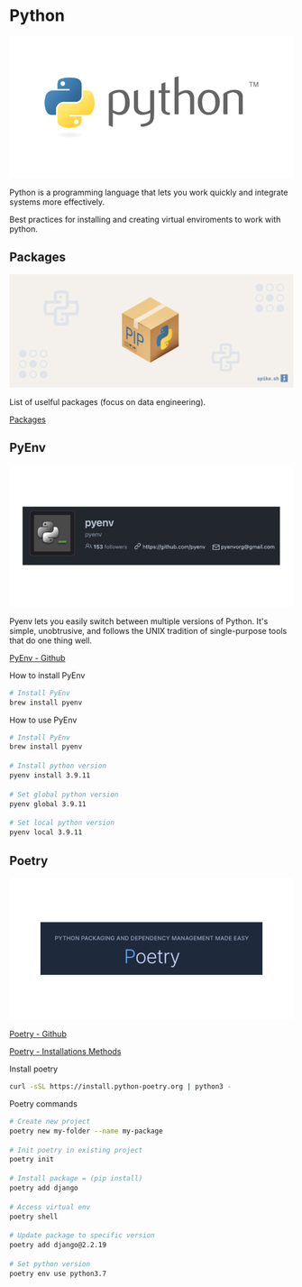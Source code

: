# Python

![Python](./python.png)

Python is a programming language that lets you work quickly
and integrate systems more effectively.

Best practices for installing and creating virtual enviroments to work with python.

## Packages

![Pyton Packages](./python-packages.jpeg)

List of uselful packages (focus on data engineering).

[Packages](/programming/python/packages/index.md)

## PyEnv

![PyEnv - Github](./pyenv.png)

Pyenv lets you easily switch between multiple versions of Python. 
It's simple, unobtrusive, and follows the UNIX tradition of single-purpose tools that do one thing well.

[PyEnv - Github](https://github.com/pyenv/pyenv)

How to install PyEnv

```bash
# Install PyEnv
brew install pyenv
```

How to use PyEnv

```bash
# Install PyEnv
brew install pyenv

# Install python version
pyenv install 3.9.11

# Set global python version
pyenv global 3.9.11

# Set local python version
pyenv local 3.9.11

```

## Poetry

![Poetry](./poetry.png)

[Poetry - Github](https://github.com/python-poetry/poetry)

[Poetry - Installations Methods](https://python-poetry.org/docs/)

Install poetry
```bash
curl -sSL https://install.python-poetry.org | python3 -
```

Poetry commands
```bash
# Create new project
poetry new my-folder --name my-package

# Init poetry in existing project
poetry init

# Install package = (pip install)
poetry add django

# Access virtual env
poetry shell

# Update package to specific version
poetry add django@2.2.19

# Set python version
poetry env use python3.7
```